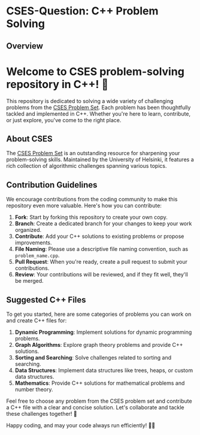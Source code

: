 # CSES-Question: C++ Problem Solving

## Overview
Welcome to CSES problem-solving repository in C++! 🚀
=======

This repository is dedicated to solving a wide variety of challenging problems from the [CSES Problem Set](https://cses.fi/problemset/). Each problem has been thoughtfully tackled and implemented in C++. Whether you're here to learn, contribute, or just explore, you've come to the right place.

## About CSES
The [CSES Problem Set](https://cses.fi/problemset/) is an outstanding resource for sharpening your problem-solving skills. Maintained by the University of Helsinki, it features a rich collection of algorithmic challenges spanning various topics.

## Contribution Guidelines
We encourage contributions from the coding community to make this repository even more valuable. Here's how you can contribute:

1. **Fork**: Start by forking this repository to create your own copy.
2. **Branch**: Create a dedicated branch for your changes to keep your work organized.
3. **Contribute**: Add your C++ solutions to existing problems or propose improvements.
4. **File Naming**: Please use a descriptive file naming convention, such as `problem_name.cpp`.
5. **Pull Request**: When you're ready, create a pull request to submit your contributions.
6. **Review**: Your contributions will be reviewed, and if they fit well, they'll be merged.

## Suggested C++ Files
To get you started, here are some categories of problems you can work on and create C++ files for:

1. **Dynamic Programming**: Implement solutions for dynamic programming problems.
2. **Graph Algorithms**: Explore graph theory problems and provide C++ solutions.
3. **Sorting and Searching**: Solve challenges related to sorting and searching.
4. **Data Structures**: Implement data structures like trees, heaps, or custom data structures.
5. **Mathematics**: Provide C++ solutions for mathematical problems and number theory.

Feel free to choose any problem from the CSES problem set and contribute a C++ file with a clear and concise solution. Let's collaborate and tackle these challenges together! 🧠

Happy coding, and may your code always run efficiently! 🚀✨
